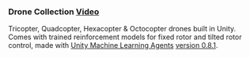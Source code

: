 ### Drone Collection [Video](https://www.youtube.com/watch?v=MKDBcKNJVS4)

Tricopter, Quadcopter, Hexacopter & Octocopter drones built in Unity. Comes with trained reinforcement models for fixed rotor and tilted rotor control, made with [Unity Machine Learning Agents](https://github.com/Unity-Technologies/ml-agents) [version 0.8.1](https://github.com/Unity-Technologies/ml-agents/releases/tag/0.8.1). 
